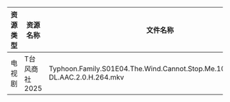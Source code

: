 | 资源类型 | 资源名称      | 文件名称                                                                            | 分享链接                                | 更新时间                |
| ---- | --------- | ------------------------------------------------------------------------------- | ----------------------------------- | ------------------- |
| 电视剧  | T台风商社2025 | Typhoon.Family.S01E04.The.Wind.Cannot.Stop.Me.1080p.NF.WEB-DL.AAC.2.0.H.264.mkv | https://pan.quark.cn/s/40f858c07981 | 2025-10-20 01:25:16 |
